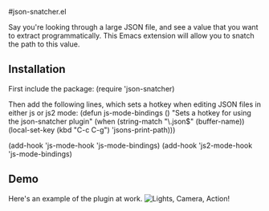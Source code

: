 #json-snatcher.el

Say you're looking through a large JSON file, and see a value that you want to extract programmatically. This Emacs extension will allow you to snatch the path to this value.

## Installation

First include the package:
	(require 'json-snatcher)

Then add the following lines, which sets a hotkey when editing JSON files
in either js or js2 mode:
(defun js-mode-bindings ()
  "Sets a hotkey for using the json-snatcher plugin"
  (when (string-match  "\\.json$" (buffer-name))
      (local-set-key (kbd "C-c C-g") 'jsons-print-path)))

(add-hook 'js-mode-hook 'js-mode-bindings)
(add-hook 'js2-mode-hook 'js-mode-bindings)

## Demo
   Here's an example of the plugin at work.
   ![Lights, Camera, Action!](https://github.com/Sterlingg/json-snatcher/blob/master/Demo/demo.gif)

